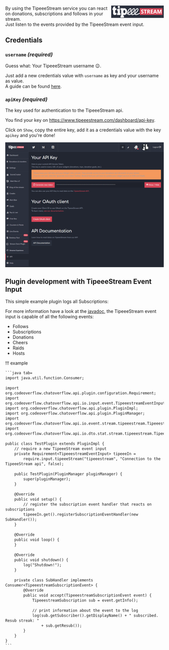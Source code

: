 <p><img align="right" src="/docs/img/services/tipeeestream-logo.png"></p>

By using the TipeeeStream service you can react on donations, subscriptions and follows in your stream.  
Just listen to the events provided by the TipeeeStream event input.

## Credentials

### `username` _(required)_
Guess what: Your TipeeeStream username 😉.

Just add a new credentials value with `username` as key and your username as value.  
A guide can be found [here](/docs/usage/Using-the-GUI.md#set-credentials).

### `apiKey` _(required)_ 
The key used for authentication to the TipeeeStream api. 

You find your key on https://www.tipeeestream.com/dashboard/api-key.

Click on `Show`, copy the entire key, add it as a credentials value with the key `apikey` and you're done!

![](/docs/img/services/tipeeestream-apikey.png)

## Plugin development with TipeeeStream Event Input
This simple example plugin logs all Subscriptions:

For more information have a look at the [javadoc](https://docs.codeoverflow.org/code/chatoverflow-api/org/codeoverflow/chatoverflow/api/io/input/event/TipeeestreamEventInput.html), the TipeeeStream event input is capable of all the following events:

- Follows
- Subscriptions
- Donations
- Cheers
- Raids
- Hosts

!!! example
    
    ```java tab=
    import java.util.function.Consumer;
    
    import org.codeoverflow.chatoverflow.api.plugin.configuration.Requirement;
    import org.codeoverflow.chatoverflow.api.io.input.event.TipeeestreamEventInput;
    import org.codeoverflow.chatoverflow.api.plugin.PluginImpl;
    import org.codeoverflow.chatoverflow.api.plugin.PluginManager;
    import org.codeoverflow.chatoverflow.api.io.event.stream.tipeeestream.TipeeestreamSubscriptionEvent;
    import org.codeoverflow.chatoverflow.api.io.dto.stat.stream.tipeeestream.TipeeestreamSubscription;
    
    public class TestPlugin extends PluginImpl {
        // require a new TipeeeStream event input
        private Requirement<TipeeestreamEventInput> tipeeeIn = 
            require.input.tipeeeStream("tipeeestream", "Connection to the TipeeeStream api", false);
        
        public TestPlugin(PluginManager pluginManager) {
            super(pluginManager);
        }
        
        @Override
        public void setup() {
            // register the subscription event handler that reacts on subscriptions 
            tipeeeIn.get().registerSubscriptionEventHandler(new SubHandler());
        }
        
        @Override
        public void loop() {
        }
         
        @Override 
        public void shutdown() {
            log("Shutdown!");
        }
          
        private class SubHandler implements Consumer<TipeeestreamSubscriptionEvent> {
            @Override
            public void accept(TipeeestreamSubscriptionEvent event) {
                TipeeestreamSubscription sub = event.getInfo();
                
                // print information about the event to the log
                log(sub.getSubscriber().getDisplayName() + " subscribed. Resub streak: " 
                    + sub.getResub());
            }
        }
    }
    ```